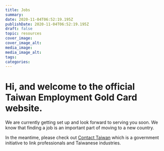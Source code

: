 ```yaml
---
title: Jobs
summary: 
date: 2020-11-04T06:52:19.195Z
publishDate: 2020-11-04T06:52:19.195Z
draft: false
topic: resources
cover_image:
cover_image_alt:
media_image:
media_image_alt:
tags:
categories:
---
```


# Hi, and welcome to the official Taiwan Employment Gold Card website.

We are currently getting set up and look forward to serving you soon.
We know that finding a job is an important part of moving to a new country.

In the meantime, please check out [Contact Taiwan](https://www.contacttaiwan.tw/) which is
a government initiative to link professionals and Taiwanese industries.
